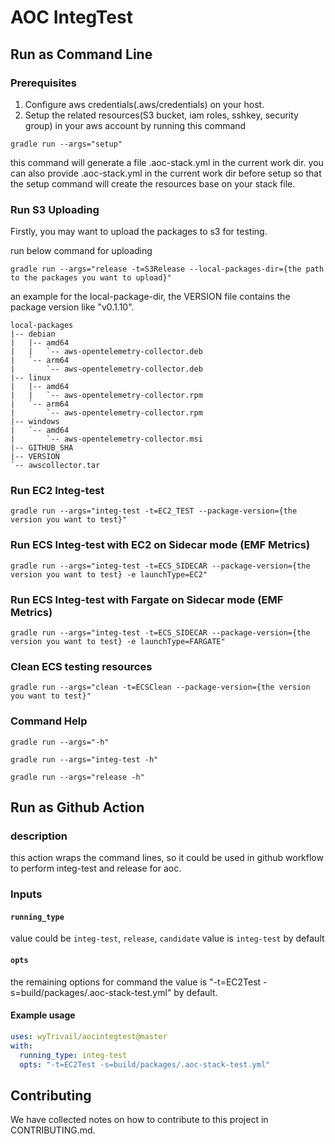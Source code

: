# AOC IntegTest
## Run as Command Line

### Prerequisites

1. Configure aws credentials(.aws/credentials) on your host.
2. Setup the related resources(S3 bucket, iam roles, sshkey, security group) in your aws account by running this command 

``
gradle run --args="setup" 
``

this command will generate a file .aoc-stack.yml in the current work dir. 
you can also provide .aoc-stack.yml in the current work dir before setup so that the setup command will create the resources base on your stack file.

### Run S3 Uploading

Firstly, you may want to upload the packages to s3 for testing.

run below command for uploading

````
gradle run --args="release -t=S3Release --local-packages-dir={the path to the packages you want to upload}"
````

an example for the local-package-dir, the VERSION file contains the package version like "v0.1.10".

````
local-packages
|-- debian
|   |-- amd64
|   |   `-- aws-opentelemetry-collector.deb
|   `-- arm64
|       `-- aws-opentelemetry-collector.deb
|-- linux
|   |-- amd64
|   |   `-- aws-opentelemetry-collector.rpm
|   `-- arm64
|       `-- aws-opentelemetry-collector.rpm
|-- windows
|   `-- amd64
|       `-- aws-opentelemetry-collector.msi
|-- GITHUB_SHA
|-- VERSION
`-- awscollector.tar
````

### Run EC2 Integ-test

````
gradle run --args="integ-test -t=EC2_TEST --package-version={the version you want to test}"
````

### Run ECS Integ-test with EC2 on Sidecar mode (EMF Metrics)
```
gradle run --args="integ-test -t=ECS_SIDECAR --package-version={the version you want to test} -e launchType=EC2"
```

### Run ECS Integ-test with Fargate on Sidecar mode (EMF Metrics)
```
gradle run --args="integ-test -t=ECS_SIDECAR --package-version={the version you want to test} -e launchType=FARGATE"
```

### Clean ECS testing resources
```
gradle run --args="clean -t=ECSClean --package-version={the version you want to test}"
```


### Command Help

`
gradle run --args="-h"
`

`
gradle run --args="integ-test -h"
`

`
gradle run --args="release -h"
`

## Run as Github Action

### description

this action wraps the command lines, so it could be used in github workflow to perform integ-test and release for aoc.

### Inputs

#### `running_type`

value could be `integ-test`, `release`, `candidate` 
value is `integ-test` by default

#### `opts`

the remaining options for command
the value is "-t=EC2Test -s=build/packages/.aoc-stack-test.yml" by default.

#### Example usage

```yaml
uses: wyTrivail/aocintegtest@master
with:
  running_type: integ-test
  opts: "-t=EC2Test -s=build/packages/.aoc-stack-test.yml"
```

## Contributing

We have collected notes on how to contribute to this project in CONTRIBUTING.md.